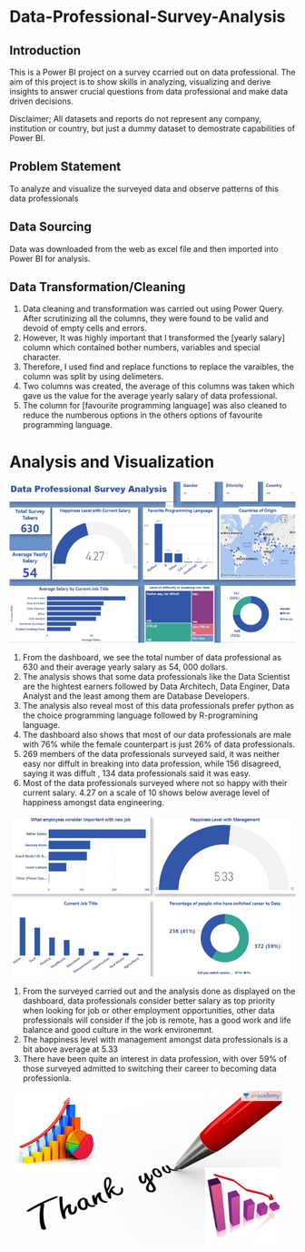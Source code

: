 # Data-Professional-Survey-Analysis

## Introduction
This is a Power BI project on a survey ccarried out on data professional. The aim of this project is to show skills in analyzing, visualizing and derive insights to answer crucial questions from data professional and make data driven decisions.

Disclaimer; All datasets and reports do not represent any company, institution or country, but just a dummy dataset to demostrate capabilities of Power BI.

## Problem Statement
To analyze and visualize the surveyed data and observe patterns of this data professionals

## Data Sourcing
Data was downloaded from the web as excel file and then imported into Power BI for analysis. 

## Data Transformation/Cleaning
1. Data cleaning and transformation was carried out using Power Query. After scrutinizing all the columns, they were found to be valid and devoid of empty cells and errors. 
2. However, It was highly important that I transformed the [yearly salary] column which contained bother numbers, variables and special character.
3. Therefore, I used find and replace functions to replace the varaibles, the column was split by using delimeters. 
4. Two columns was created, the average of this columns was taken which gave us the value for the average yearly salary of data professional.
5. The column for [favourite programming language] was also cleaned to reduce the numberous options in the others options of favourite programming language.

# Analysis and Visualization
![](Assignment.jpg)

1. From the dashboard, we see the total number of data professional as 630 and their average yearly salary as 54, 000 dollars.
2. The analysis shows that some data professionals like the Data Scientist are the hightest earners followed by Data Architech, Data Enginer, Data Analyst and the least among them are Database Developers.
3. The analysis also reveal most of this data professionals prefer python as the choice programming language followed by R-programining language.
4. The dashboard also shows that most of our data professionals are male with 76% while the female counterpart is just 26% of data professionals.
5. 269 members of the data professionals surveyed said, it was neither easy nor diffult in breaking into data profession, while 156 disagreed, saying it was diffult , 134 data professionals said it was easy.
6. Most of the data professionals surveyed where not so happy with their current salary. 4.27 on a scale of 10 shows below average level of happiness amongst data engineering.

![](Assignment_2.jpg)

1. From the surveyed carried out and the analysis done as displayed on the dashboard, data professionals consider better salary as top priority when looking for job or other employment opportunities, other data professionals will consider if the job is remote, has a good work and life balance and good culture in the work environemnt.
2. The happiness level with management amongst data professionals is a bit above average at 5.33
3. There have been quite an interest in data profession, with over 59% of those surveyed admitted to switching their career to becoming data professionla.

![](Thank_you.jpeg)
